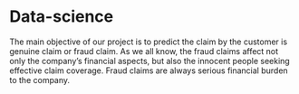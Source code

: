 # Data-science



The main objective of our project is to predict the claim by the customer is genuine claim or fraud claim. As we all know, the fraud claims affect not only the company’s financial aspects, but also the innocent people seeking effective claim coverage. Fraud claims are always serious financial burden to the company.
